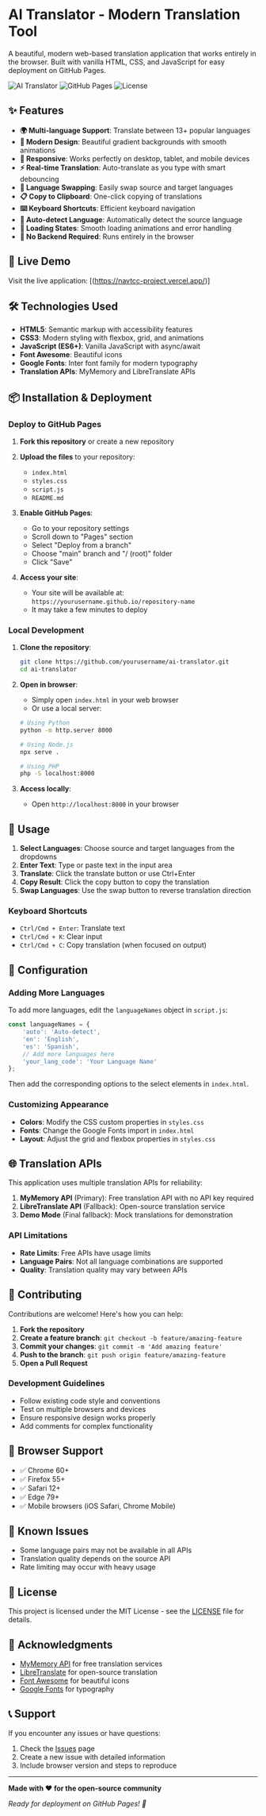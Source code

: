 # AI Translator - Modern Translation Tool

A beautiful, modern web-based translation application that works entirely in the browser. Built with vanilla HTML, CSS, and JavaScript for easy deployment on GitHub Pages.

![AI Translator](https://img.shields.io/badge/Status-Ready%20for%20Deployment-brightgreen)
![GitHub Pages](https://img.shields.io/badge/Deployment-GitHub%20Pages-blue)
![License](https://img.shields.io/badge/License-MIT-yellow)

## ✨ Features

- **🌍 Multi-language Support**: Translate between 13+ popular languages
- **🎨 Modern Design**: Beautiful gradient backgrounds with smooth animations
- **📱 Responsive**: Works perfectly on desktop, tablet, and mobile devices
- **⚡ Real-time Translation**: Auto-translate as you type with smart debouncing
- **🔄 Language Swapping**: Easily swap source and target languages
- **📋 Copy to Clipboard**: One-click copying of translations
- **⌨️ Keyboard Shortcuts**: Efficient keyboard navigation
- **🎯 Auto-detect Language**: Automatically detect the source language
- **💫 Loading States**: Smooth loading animations and error handling
- **🚀 No Backend Required**: Runs entirely in the browser

## 🚀 Live Demo

Visit the live application: [(https://navtcc-project.vercel.app/)]
## 🛠️ Technologies Used

- **HTML5**: Semantic markup with accessibility features
- **CSS3**: Modern styling with flexbox, grid, and animations
- **JavaScript (ES6+)**: Vanilla JavaScript with async/await
- **Font Awesome**: Beautiful icons
- **Google Fonts**: Inter font family for modern typography
- **Translation APIs**: MyMemory and LibreTranslate APIs

## 📦 Installation & Deployment

### Deploy to GitHub Pages

1. **Fork this repository** or create a new repository
2. **Upload the files** to your repository:
   - `index.html`
   - `styles.css`
   - `script.js`
   - `README.md`

3. **Enable GitHub Pages**:
   - Go to your repository settings
   - Scroll down to "Pages" section
   - Select "Deploy from a branch"
   - Choose "main" branch and "/ (root)" folder
   - Click "Save"

4. **Access your site**:
   - Your site will be available at: `https://yourusername.github.io/repository-name`
   - It may take a few minutes to deploy

### Local Development

1. **Clone the repository**:
   ```bash
   git clone https://github.com/yourusername/ai-translator.git
   cd ai-translator
   ```

2. **Open in browser**:
   - Simply open `index.html` in your web browser
   - Or use a local server:
   ```bash
   # Using Python
   python -m http.server 8000
   
   # Using Node.js
   npx serve .
   
   # Using PHP
   php -S localhost:8000
   ```

3. **Access locally**:
   - Open `http://localhost:8000` in your browser

## 🎯 Usage

1. **Select Languages**: Choose source and target languages from the dropdowns
2. **Enter Text**: Type or paste text in the input area
3. **Translate**: Click the translate button or use Ctrl+Enter
4. **Copy Result**: Click the copy button to copy the translation
5. **Swap Languages**: Use the swap button to reverse translation direction

### Keyboard Shortcuts

- `Ctrl/Cmd + Enter`: Translate text
- `Ctrl/Cmd + K`: Clear input
- `Ctrl/Cmd + C`: Copy translation (when focused on output)

## 🔧 Configuration

### Adding More Languages

To add more languages, edit the `languageNames` object in `script.js`:

```javascript
const languageNames = {
    'auto': 'Auto-detect',
    'en': 'English',
    'es': 'Spanish',
    // Add more languages here
    'your_lang_code': 'Your Language Name'
};
```

Then add the corresponding options to the select elements in `index.html`.

### Customizing Appearance

- **Colors**: Modify the CSS custom properties in `styles.css`
- **Fonts**: Change the Google Fonts import in `index.html`
- **Layout**: Adjust the grid and flexbox properties in `styles.css`

## 🌐 Translation APIs

This application uses multiple translation APIs for reliability:

1. **MyMemory API** (Primary): Free translation API with no API key required
2. **LibreTranslate API** (Fallback): Open-source translation service
3. **Demo Mode** (Final fallback): Mock translations for demonstration

### API Limitations

- **Rate Limits**: Free APIs have usage limits
- **Language Pairs**: Not all language combinations are supported
- **Quality**: Translation quality may vary between APIs

## 🤝 Contributing

Contributions are welcome! Here's how you can help:

1. **Fork the repository**
2. **Create a feature branch**: `git checkout -b feature/amazing-feature`
3. **Commit your changes**: `git commit -m 'Add amazing feature'`
4. **Push to the branch**: `git push origin feature/amazing-feature`
5. **Open a Pull Request**

### Development Guidelines

- Follow existing code style and conventions
- Test on multiple browsers and devices
- Ensure responsive design works properly
- Add comments for complex functionality

## 📱 Browser Support

- ✅ Chrome 60+
- ✅ Firefox 55+
- ✅ Safari 12+
- ✅ Edge 79+
- ✅ Mobile browsers (iOS Safari, Chrome Mobile)

## 🐛 Known Issues

- Some language pairs may not be available in all APIs
- Translation quality depends on the source API
- Rate limiting may occur with heavy usage

## 📄 License

This project is licensed under the MIT License - see the [LICENSE](LICENSE) file for details.

## 🙏 Acknowledgments

- [MyMemory API](https://mymemory.translated.net/) for free translation services
- [LibreTranslate](https://libretranslate.com/) for open-source translation
- [Font Awesome](https://fontawesome.com/) for beautiful icons
- [Google Fonts](https://fonts.google.com/) for typography

## 📞 Support

If you encounter any issues or have questions:

1. Check the [Issues](https://github.com/yourusername/ai-translator/issues) page
2. Create a new issue with detailed information
3. Include browser version and steps to reproduce

---

**Made with ❤️ for the open-source community**

*Ready for deployment on GitHub Pages! 🚀*
